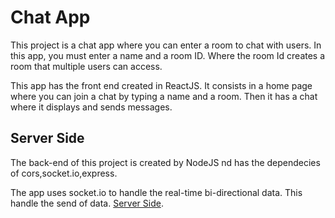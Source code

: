 # Chat App

This project is a chat app where you can enter a room to chat with users. In this app, you must enter a name and a room ID. Where the room Id creates a room that multiple users can access.

This app has the front end created in ReactJS. It consists in a home page where you can join a chat by typing a name and a room. Then it has a chat where it displays and sends messages.

## Server Side

The back-end of this project is created by NodeJS nd has the dependecies of cors,socket.io,express.

The app uses socket.io to handle the real-time bi-directional data. This handle the send of data.
[Server Side](https://github.com/EdwinTJ/chat-app-server).
